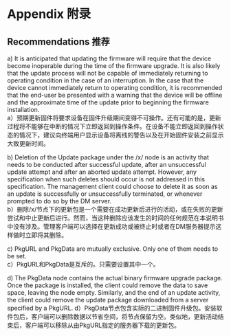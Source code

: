 # Appendix 附录

## Recommendations 推荐

a) It is anticipated that updating the firmware will require that the device become inoperable during the time of the firmware upgrade. It is also likely that the update process will not be capable of immediately returning to operating condition in the case of an interruption. In the case that the device cannot immediately return to operating condition, it is recommended that the end-user be presented with a warning that the device will be offline and the approximate time of the update prior to beginning the firmware installation.<br/>
a）预期更新固件将要求设备在固件升级期间变得不可操作。还有可能的是，更新过程将不能够在中断的情况下立即返回到操作条件。在设备不能立即返回到操作状态的情况下，建议向终端用户显示设备将离线的警告以及在开始固件安装之前显示大致更新时间。

b) Deletion of the Update package under the /x/ node is an activity that needs to be conducted after successful update, after an unsuccessful update attempt and after an aborted update attempt. However, any specification when such deletes should occur is not addressed in this specification. The management client could choose to delete it as soon as an update is successfully or unsuccessfully terminated, or whenever prompted to do so by the DM server.<br/>
b）删除/x/节点下的更新包是一个需要在成功更新后进行的活动，或在失败的更新尝试和中止更新后进行。然而，当这种删除应该发生的时间的任何规范在本说明书中没有涉及。管理客户端可以选择在更新成功或被终止时或者在DM服务器提示这样做时立即将其删除。

c) PkgURL and PkgData are mutually exclusive. Only one of them needs to be set.<br/>
c）PkgURL和PkgData是互斥的。只需要设置其中一个。

d) The PkgData node contains the actual binary firmware upgrade package. Once the package is installed, the client could remove the data to save space, leaving the node empty. Similarly, and the end of an update activity, the client could remove the update package downloaded from a server specified by a PkgURL.
d）PkgData节点包含实际的二进制固件升级包。安装软件包后，客户端可以删除数据以节省空间，将节点保留为空。类似地，更新活动结束后，客户端可以移除从由PkgURL指定的服务器下载的更新包。

